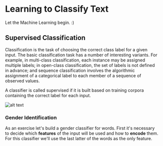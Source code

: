 # Learning to Classify Text

Let the Machine Learning begin. :)

## Supervised Classification

Classification is the task of choosing the correct class label for a given input.
The basic classification task has a number of interesting variants. For example, in multi-class classification, each instance may be assigned multiple labels; in open-class classification, the set of labels is not defined in advance; and sequence classification involves the algorithmic assignment of a categorical label to each member of a sequence of observed values.

A classifier is called supervised if it is built based on training corpora containing the correct label for each input.

![alt text](http://www.nltk.org/images/supervised-classification.png)

### Gender Identification

As an exercise let's build a gender classifier for words.
First it's necessary to decide which **features** of the input will be used and how to **encode** them. For this classifier we'll use the last latter of the words as the only feature.

